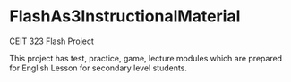 FlashAs3InstructionalMaterial
=============================

CEIT 323 Flash Project

This project has test, practice, game, lecture modules which are prepared for English Lesson for secondary level students.
